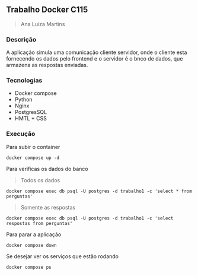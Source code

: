 ## Trabalho Docker C115
> Ana Luiza Martins 

### Descrição 
A aplicação simula uma comunicação cliente servidor, onde o cliente esta fornecendo os dados pelo frontend e o servidor é o bnco de dados, que armazena as respostas enviadas.

### Tecnologias
- Docker compose
- Python
- Nginx
- PostgresSQL
- HMTL + CSS

### Execução

Para subir o container
```
docker compose up -d
```

Para verificas os dados do banco
> Todos os dados
```
docker compose exec db psql -U postgres -d trabalho1 -c 'select * from perguntas'
```
> Somente as respostas
```
docker compose exec db psql -U postgres -d trabalho1 -c 'select respostas from perguntas'
```

Para parar a aplicação
```
docker compose down
```

Se desejar ver os serviços que estão rodando
```
docker compose ps
```
